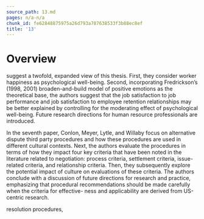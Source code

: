 ```yaml
---
source_path: 13.md
pages: n/a-n/a
chunk_id: fe62848875975a26d793a787638533f3b88ec8ef
title: '13'
---
```

# Overview

suggest a twofold, expanded view of this thesis. First, they consider worker happiness as psychological well-being. Second, incorporating Fredrickson’s (1998, 2001) broaden-and-build model of positive emotions as the theoretical base, the authors suggest that the job satisfaction to job performance and job satisfaction to employee retention relationships may be better explained by controlling for the moderating effect of psychological well-being. Future research directions for human resource professionals are introduced.

In the seventh paper, Conlon, Meyer, Lytle, and Willaby focus on alternative dispute third party procedures and how these procedures are used in different cultural contexts. Next, the authors evaluate the procedures in terms of how they impact four key criteria that have been noted in the literature related to negotiation: process criteria, settlement criteria, issue-related criteria, and relationship criteria. Then, they subsequently explore the potential impact of culture on evaluations of these criteria. The authors conclude with a discussion of future directions for research and practice, emphasizing that procedural recommendations should be made carefully when the criteria for effective- ness and applicability are derived from US-centric research.

resolution procedures,
